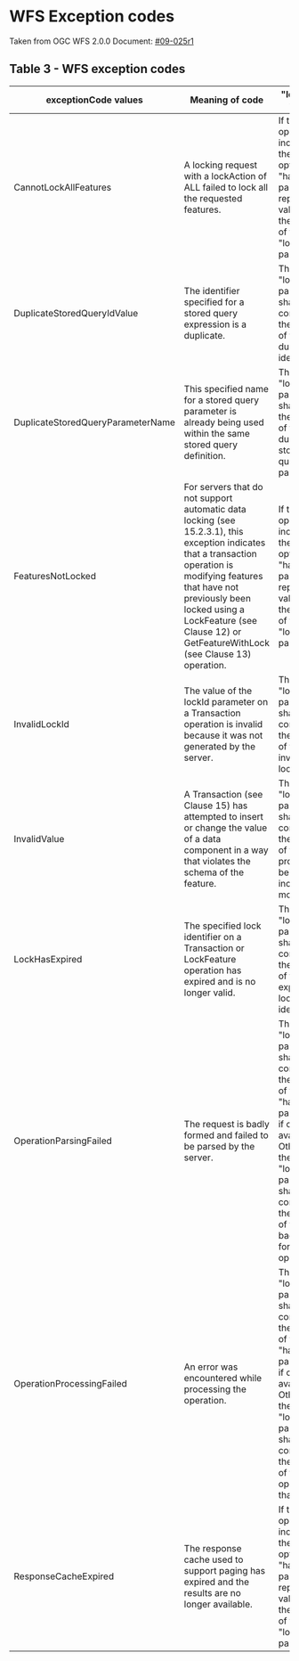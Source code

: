 # WFS Exception codes

Taken from OGC WFS 2.0.0 Document: [#09-025r1](http://portal.opengeospatial.org/files/?artifact_id=39967)

## Table 3 - WFS exception codes

| exceptionCode values | Meaning of code | "locator" value | Conformance Class |
| --- | --- | --- | --- |
| CannotLockAllFeatures | A locking request with a lockAction of ALL failed to lock all the requested features. | If the operation includes the optional "handle" parameter, report its value as the value of the "location" parameter. | Locking WFS |
| DuplicateStoredQueryIdValue | The identifier specified for a stored query expression is a duplicate. | The "locator" parameter shall contain the value of the duplicate identifier. | Manage stored queries |
| DuplicateStoredQueryParameterName | This specified name for a stored query parameter is already being used within the same stored query definition. | The "locator" parameter shall list the name of the duplicate stored query parameter. | Manage stored queries |
| FeaturesNotLocked | For servers that do not support automatic data locking (see 15.2.3.1), this exception indicates that a transaction operation is modifying features that have not previously been locked using a LockFeature (see Clause 12) or GetFeatureWithLock (see Clause 13) operation. | If the operation includes the optional "handle" parameter report its value as the value of the "location" parameter. | Locking WFS |
| InvalidLockId | The value of the lockId parameter on a Transaction operation is invalid because it was not generated by the server. | The "locator" parameter shall contain the value of the invalid lockId. | Locking WFS |
| InvalidValue | A Transaction (see Clause 15) has attempted to insert or change the value of a data component in a way that violates the schema of the feature. | The "locator" parameter shall contain the name of the property being incorrectly modified. | Transactional WFS |
| LockHasExpired | The specified lock identifier on a Transaction or LockFeature operation has expired and is no longer valid. | The "locator" parameter shall contain the value of the expired lock identifier. | Locking WFS |
| OperationParsingFailed | The request is badly formed and failed to be parsed by the server. | The "locator" parameter shall contain the value of the "handle" parameter if one is available. Otherwise the "locator" parameter shall contain the name of the badly formed operation. | All (see Table 1) |
| OperationProcessingFailed |  An error was encountered while processing the operation. | The "locator" parameter shall contain the value of the "handle" parameter if one is available. Otherwise the "locator" parameter shall contain the name of the operation that failed. | All (see Table 1) |
| ResponseCacheExpired | The response cache used to support paging has expired and the results are no longer available. | If the operation includes the optional "handle" parameter, report its value as the value of the "locator" parameter. | Response paging |
